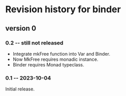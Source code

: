 # Revision history for binder

## version 0

### 0.2 -- still not released

* Integrate mkFree function into Var and Binder.
* Now MkFree requires monadic instance.
* Binder requires Monad typeclass.

### 0.1 -- 2023-10-04

Initial release.

